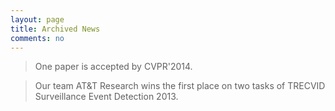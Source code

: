 ```yaml
---
layout: page
title: Archived News
comments: no
---
```


> One paper is accepted by CVPR'2014.

> Our team AT&T Research wins the first place on two tasks of TRECVID Surveillance Event Detection 2013. 
